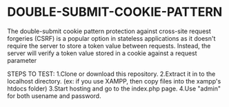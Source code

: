 # DOUBLE-SUBMIT-COOKIE-PATTERN

The double-submit cookie pattern protection against cross-site request forgeries (CSRF) is a popular option in stateless applications as it doesn't require the server to store a token value between requests. Instead, the server will verify a token value stored in a cookie against a request parameter

STEPS TO TEST:
 1.Clone or download this repository.
 2.Extract it in to the localhost directory. (ex: if you use XAMPP, then copy files into the xampp's htdocs folder)
 3.Start hosting and go to the index.php page.
 4.Use "admin" for both usename and password.
